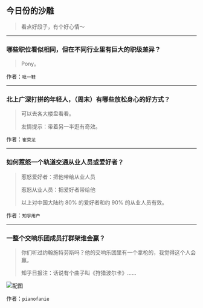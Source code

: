## 今日份的沙雕

> 看点好段子，有个好心情～


 
---

### 哪些职位看似相同，但在不同行业里有巨大的职级差异？

> Pony。


作者：`呲一鞋`

---

### 北上广深打拼的年轻人，（周末）有哪些放松身心的好方式？

> 可以去各大楼盘看看。
> 
> 友情提示：带着另一半逛有奇效。


作者：`崔荣龙`

---

### 如何惹怒一个轨道交通从业人员或爱好者？

> 惹怒爱好者：把他带给从业人员
> 
> 惹怒从业人员：把爱好者带给他
> 
> 以上对中国大陆约 80% 的爱好者和约 90% 的从业人员有效。


作者：`知乎用户`

---

### 一整个交响乐团成员打群架谁会赢？

> 你们听过约翰施特劳斯吗？他的交响乐团里有一个拿枪的，我觉得这个人会赢。
> 
> 知乎日报注：话说有个曲子叫《狩猎波尔卡》……



![配图](http://pic2.zhimg.com/70/v2-42ec7e35b76b2dc708e2382d32c49041_b.jpg)


作者：`pianofanie`